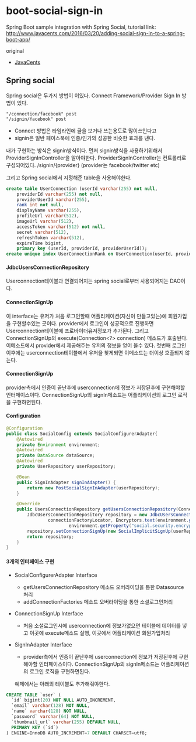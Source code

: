 # boot-social-sign-in
Spring Boot sample integration with Spring Social, tutorial link: http://www.javacents.com/2016/03/20/adding-social-sign-in-to-a-spring-boot-app/

original
* [JavaCents](http://javacents.com/adding-social-sign-in-to-a-spring-boot-app/)

## Spring social

Spring social은 두가지 방법이 이있다. Connect Framework/Provider Sign In 방법이 있다.
```
"/connection/facebook" post
"/signin/facebook" post
```
* Connect 방법은 타임라인에 글을 보거나 쓰는용도로 많이쓰인다고
* signin은 일반 페이스북에 인증/인가와 성공한 비슷한 효과를 낸다.

내가 구현하는 방식은 signin방식이다.
먼저 signin방식을 사용하기위해서 ProviderSignInController을 알아야한다.
ProviderSignInController는 컨트롤러로 구성되어있다. /signin/{provider} (provider는 facebook/twitter etc)

그리고 Spring social에서 지정해준 table을 사용해야한다.
```sql
create table UserConnection (userId varchar(255) not null,
	providerId varchar(255) not null,
	providerUserId varchar(255),
	rank int not null,
	displayName varchar(255),
	profileUrl varchar(512),
	imageUrl varchar(512),
	accessToken varchar(512) not null,
	secret varchar(512),
	refreshToken varchar(512),
	expireTime bigint,
	primary key (userId, providerId, providerUserId));
create unique index UserConnectionRank on UserConnection(userId, providerId, rank);
```

#### JdbcUsersConnectionRepository
Userconnection테이블과 연결되어지는 spring social로부터 사용되어지는 DAO이다.


#### ConnectionSignUp
이 interface는 유저가 처음 로그인할때 어플리케이션(자신이 만들고있는)에 회원가입을 구현할수있는 곳이다. provider에서 로그인이 성공적으로 진행하면 Userconnection테이블에 프로바이더유저정보가 추가된다. 그리고 ConnectionSignUp의 execute(Connection<?> connection) 메소드가 호출된다. 이메소드에서 provider에서 제공해주는 유저의 정보을 얻어 올수 있다. 첫번째 로그인이후에는 userconnection테이블에서 유저을 찾게되면 이메소드는 더이상 호출되지 않는다.

#### ConnectionSignUp
provider측에서 인증이 끝난후에 userconnection에 정보가 저장된후에 구현해야할 인터페이스이다. ConnectionSignUp의 signIn메소드는 어플리케이션의 로그인 로직을 구현하면된다.


#### Configuration
```java
@Configuration
public class SocialConfig extends SocialConfigurerAdapter{
	@Autowired
	private Environment environment;
	@Autowired
	private DataSource dataSource;
	@Autowired
	private UserRepository userRepository;

	@Bean
	public SignInAdapter signInAdapter() {
		return new PostSocialSignInAdapter(userRepository);
	}

	@Override
	public UsersConnectionRepository getUsersConnectionRepository(ConnectionFactoryLocator connectionFactoryLocator) {
		JdbcUsersConnectionRepository repository = new JdbcUsersConnectionRepository(dataSource,
				connectionFactoryLocator, Encryptors.text(environment.getProperty("social.security.encryptPassword"),
						environment.getProperty("social.security.encryptSalt")));
		repository.setConnectionSignUp(new SocialImplicitSignUp(userRepository));
		return repository;
	}
}
```

#### 3개의  인터페이스 구현
* SocialConfigurerAdapter Interface
	* getUsersConnectionRepository 메소드 오버라이딩을 통한 Datasource 처리
	* addConnectionFactories 메소드 오버라이딩을 통한 소셜로그인처리
* ConnectionSignUp Interface
	* 처음 소셜로그인시에 userconnection에 정보가없으면 테이블에 데이터를 넣고 이곳에 execute메소드 실행, 이곳에서 어플리케이션 회원가입처리
* SignInAdapter Interface
	* provider측에서 인증이 끝난후에 userconnection에 정보가 저장된후에 구현해야할 인터페이스이다. ConnectionSignUp의 signIn메소드는 어플리케이션의 로그인 로직을 구현하면된다.
	
	예제에서는 아래의 테이블도 추가해줘야한다.
```sql
CREATE TABLE `user` (
  `id` bigint(20) NOT NULL AUTO_INCREMENT,
  `email` varchar(128) NOT NULL,
  `name` varchar(128) NOT NULL,
  `password` varchar(64) NOT NULL,
  `thumbnail_url` varchar(255) DEFAULT NULL,
  PRIMARY KEY (`id`)
) ENGINE=InnoDB AUTO_INCREMENT=7 DEFAULT CHARSET=utf8;
```